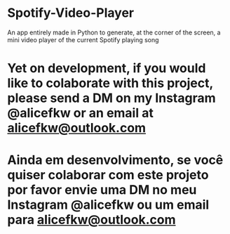 # Spotify-Video-Player
An app entirely made in Python to generate, at the corner of the screen, a mini video player of the current Spotify playing song

# Yet on development, if you would like to colaborate with this project, please send a DM on my Instagram @alicefkw or an email at alicefkw@outlook.com
# Ainda em desenvolvimento, se você quiser colaborar com este projeto por favor envie uma DM no meu Instagram @alicefkw ou um email para alicefkw@outlook.com
